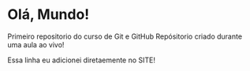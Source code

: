 # Olá, Mundo!
 Primeiro repositorio do curso de Git e GitHub
 Repósitorio criado durante uma aula ao vivo!

Essa linha eu adicionei diretaemente no SITE!
 
